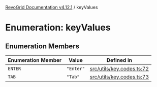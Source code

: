 [RevoGrid Documentation v4.12.1](README.md) / keyValues

# Enumeration: keyValues

## Enumeration Members

| Enumeration Member | Value | Defined in |
| ------ | ------ | ------ |
| `ENTER` | `"Enter"` | [src/utils/key.codes.ts:72](https://github.com/revolist/revogrid/blob/d509c0063a76a472726c991b21f1c163442771b4/src/utils/key.codes.ts#L72) |
| `TAB` | `"Tab"` | [src/utils/key.codes.ts:73](https://github.com/revolist/revogrid/blob/d509c0063a76a472726c991b21f1c163442771b4/src/utils/key.codes.ts#L73) |
